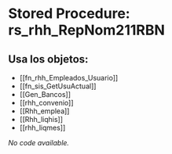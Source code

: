 # Stored Procedure: rs_rhh_RepNom211RBN

## Usa los objetos:
- [[fn_rhh_Empleados_Usuario]]
- [[fn_sis_GetUsuActual]]
- [[Gen_Bancos]]
- [[rhh_convenio]]
- [[Rhh_emplea]]
- [[Rhh_liqhis]]
- [[rhh_liqmes]]

*No code available.*
